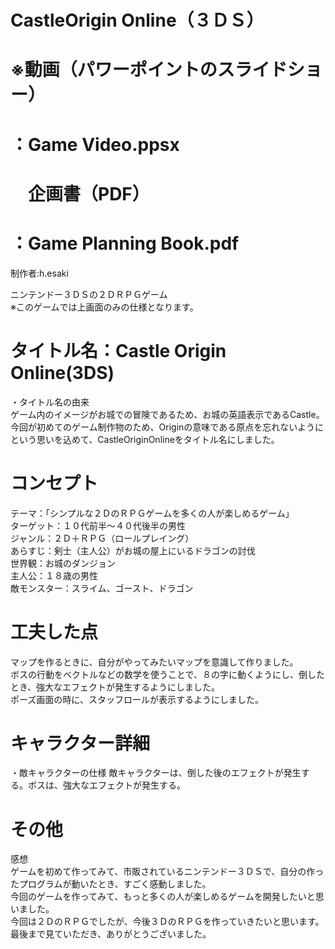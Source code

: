 # CastleOrigin Online（３ＤＳ）
# ※動画（パワーポイントのスライドショー）
# ：Game Video.ppsx  
# 　企画書（PDF）
# ：Game Planning Book.pdf  
制作者:h.esaki  

ニンテンドー３ＤＳの２ＤＲＰＧゲーム  
※このゲームでは上画面のみの仕様となります。 


# タイトル名：Castle Origin Online(3DS)

・タイトル名の由来  
ゲーム内のイメージがお城での冒険であるため、お城の英語表示であるCastle。  
今回が初めてのゲーム制作物のため、Originの意味である原点を忘れないようにという思いを込めて、CastleOriginOnlineをタイトル名にしました。

# コンセプト

テーマ：「シンプルな２ＤのＲＰＧゲームを多くの人が楽しめるゲーム」  
ターゲット：１０代前半～４０代後半の男性    
ジャンル：２Ｄ＋ＲＰＧ（ロールプレイング）   
あらすじ：剣士（主人公）がお城の屋上にいるドラゴンの討伐  
世界観：お城のダンジョン  
主人公：１８歳の男性  
敵モンスター：スライム、ゴースト、ドラゴン  

# 工夫した点  
マップを作るときに、自分がやってみたいマップを意識して作りました。  
ボスの行動をベクトルなどの数学を使うことで、８の字に動くようにし、倒したとき、強大なエフェクトが発生するようにしました。  
ポーズ画面の時に、スタッフロールが表示するようにしました。  

# キャラクター詳細  
・敵キャラクターの仕様
敵キャラクターは、倒した後のエフェクトが発生する。ボスは、強大なエフェクトが発生する。  

# その他  
感想  
ゲームを初めて作ってみて、市販されているニンテンドー３ＤＳで、自分の作ったプログラムが動いたとき、すごく感動しました。  
今回のゲームを作ってみて、もっと多くの人が楽しめるゲームを開発したいと思いました。  
今回は２ＤのＲＰＧでしたが、今後３ＤのＲＰＧを作っていきたいと思います。  
最後まで見ていただき、ありがとうございました。  
